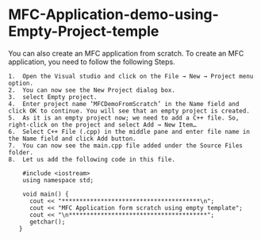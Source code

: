 # MFC-Application-demo-using-Empty-Project-temple
  
  You can also create an MFC application from scratch.
  To create an MFC application, you need to follow the following Steps.
  
    1.  Open the Visual studio and click on the File → New → Project menu option.
    2.  You can now see the New Project dialog box.
    3.  select Empty project.
    4.  Enter project name ‘MFCDemoFromScratch’ in the Name field and click OK to continue. You will see that an empty project is created.
    5.  As it is an empty project now; we need to add a C++ file. So, right-click on the project and select Add → New Item…
    6.  Select C++ File (.cpp) in the middle pane and enter file name in the Name field and click Add button.
    7.  You can now see the main.cpp file added under the Source Files folder.
    8.  Let us add the following code in this file.

        #include <iostream> 
        using namespace std;  

        void main() { 
          cout << "***************************************\n"; 
          cout << "MFC Application form scratch using empty template"; 
          cout << "\n***************************************"; 
          getchar(); 
       }
